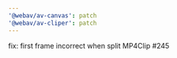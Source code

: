 ```yaml
---
'@webav/av-canvas': patch
'@webav/av-cliper': patch
---
```


fix: first frame incorrect when split MP4Clip #245
